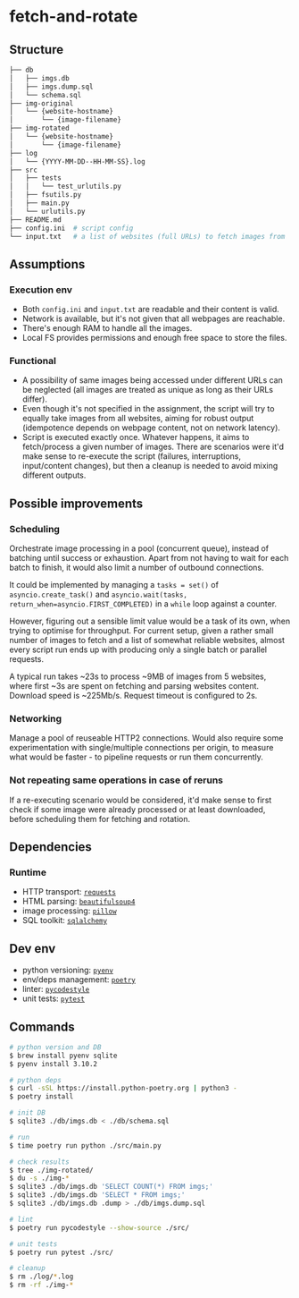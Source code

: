 # fetch-and-rotate

## Structure

```bash
├── db
│   ├── imgs.db
│   ├── imgs.dump.sql
│   └── schema.sql
├── img-original
│   └── {website-hostname}
│       └── {image-filename}
├── img-rotated
│   └── {website-hostname}
│       └── {image-filename}
├── log
│   └── {YYYY-MM-DD--HH-MM-SS}.log
├── src
│   ├── tests
│   │   └── test_urlutils.py
│   ├── fsutils.py
│   ├── main.py
│   └── urlutils.py
├── README.md
├── config.ini  # script config
└── input.txt   # a list of websites (full URLs) to fetch images from
```

## Assumptions

### Execution env

* Both `config.ini` and `input.txt` are readable and their content is valid.
* Network is available, but it's not given that all webpages are reachable.
* There's enough RAM to handle all the images.
* Local FS provides permissions and enough free space to store the files.

### Functional

* A possibility of same images being accessed under different URLs can be
neglected (all images are treated as unique as long as their URLs differ).
* Even though it's not specified in the assignment,
the script will try to equally take images from all websites,
aiming for robust output (idempotence depends on webpage content,
not on network latency).
* Script is executed exactly once. Whatever happens,
it aims to fetch/process a given number of images.
There are scenarios were it'd make sense to re-execute the script
(failures, interruptions, input/content changes),
but then a cleanup is needed to avoid mixing different outputs.

## Possible improvements

### Scheduling

Orchestrate image processing in a pool (concurrent queue),
instead of batching until success or exhaustion.
Apart from not having to wait for each batch to finish,
it would also limit a number of outbound connections.

It could be implemented by managing
a `tasks = set()` of `asyncio.create_task()`
and `asyncio.wait(tasks, return_when=asyncio.FIRST_COMPLETED)`
in a `while` loop against a counter.

However, figuring out a sensible limit value would be
a task of its own, when trying to optimise for throughput.
For current setup, given a rather small number of images to fetch
and a list of somewhat reliable websites, almost every script run
ends up with producing only a single batch or parallel requests.

A typical run takes ~23s to process ~9MB of images from 5 websites,
where first ~3s are spent on fetching and parsing websites content.
Download speed is ~225Mb/s. Request timeout is configured to 2s.

### Networking

Manage a pool of reuseable HTTP2 connections.
Would also require some experimentation with
single/multiple connections per origin, to measure
what would be faster - to pipeline requests or run them concurrently.

### Not repeating same operations in case of reruns

If a re-executing scenario would be considered, it'd make sense to
first check if some image were already processed or at least downloaded,
before scheduling them for fetching and rotation.

## Dependencies

### Runtime

* HTTP transport: [`requests`](https://docs.python-requests.org/en/latest/user/quickstart/)
* HTML parsing: [`beautifulsoup4`](https://www.crummy.com/software/BeautifulSoup/bs4/doc/)
* image processing: [`pillow`](https://pillow.readthedocs.io/)
* SQL toolkit: [`sqlalchemy`](https://www.sqlalchemy.org/)

## Dev env

* python versioning: [`pyenv`](https://github.com/pyenv/pyenv/)
* env/deps management: [`poetry`](https://python-poetry.org/docs/basic-usage/)
* linter: [`pycodestyle`](https://pycodestyle.readthedocs.io/en/latest/)
* unit tests: [`pytest`](https://pytest.org/en/latest/)

## Commands

```bash
# python version and DB
$ brew install pyenv sqlite
$ pyenv install 3.10.2

# python deps
$ curl -sSL https://install.python-poetry.org | python3 -
$ poetry install

# init DB
$ sqlite3 ./db/imgs.db < ./db/schema.sql

# run
$ time poetry run python ./src/main.py

# check results
$ tree ./img-rotated/
$ du -s ./img-*
$ sqlite3 ./db/imgs.db 'SELECT COUNT(*) FROM imgs;'
$ sqlite3 ./db/imgs.db 'SELECT * FROM imgs;'
$ sqlite3 ./db/imgs.db .dump > ./db/imgs.dump.sql

# lint
$ poetry run pycodestyle --show-source ./src/

# unit tests
$ poetry run pytest ./src/

# cleanup
$ rm ./log/*.log
$ rm -rf ./img-*
```

